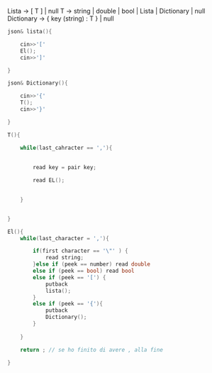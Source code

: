 Lista -> [ T ] | null
T -> string | double | bool | Lista | Dictionary | null
Dictionary -> { key (string) : T } | null

```cpp
json& lista(){

	cin>>'['
	El();
	cin>>']'

}

json& Dictionary(){

	cin>>'{'
	T();
	cin>>'}'

}

T(){

	while(last_cahracter == ','){
	
		
		read key = pair key;

		read EL();

	
	}


}

El(){
	while(last_character = ','){

		if(first character == '\"' ) {
			read string;
		}else if (peek == number) read double
		else if (peek == bool) read bool
		else if (peek == '[') {
			putback 
			lista();
		}
		else if (peek == '{'){
			putback
			Dictionary();
		}
		
	}

	return ; // se ho finito di avere , alla fine

}

```